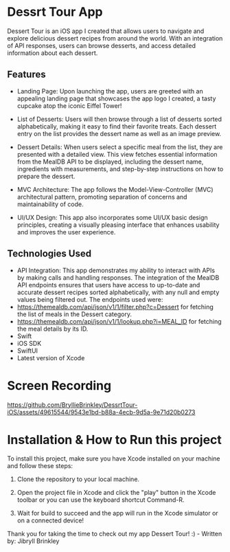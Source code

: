 # Dessrt Tour App

Dessert Tour is an iOS app I created that allows users to navigate and explore delicious dessert recipes from around the world. With an integration of API responses, users can browse desserts, and access detailed information about each dessert.

## Features

- Landing Page: Upon launching the app, users are greeted with an appealing landing page that showcases the app logo I created, a tasty cupcake atop the iconic Eiffel Tower!

- List of Desserts: Users will then browse through a list of desserts sorted alphabetically, making it easy to find their favorite treats. Each dessert entry on the list provides the dessert name as well as an image preview.

- Dessert Details: When users select a specific meal from the list, they are presented with a detailed view. This view fetches essential information from the MealDB API to be displayed, including the dessert name, ingredients with measurements, and step-by-step instructions on how to prepare the dessert.

- MVC Architecture: The app follows the Model-View-Controller (MVC) architectural pattern, promoting separation of concerns and maintainability of code.

- UI/UX Design: This app also incorporates some UI/UX basic design principles, creating a visually pleasing interface that enhances usability and improves the user experience.

## Technologies Used

- API Integration: This app demonstrates my ability to interact with APIs by making calls and handling responses. The integration of the MealDB API endpoints ensures that users have access to up-to-date and accurate dessert recipes sorted alphabetically, with any null and empty values being filtered out.
The endpoints used were:
- https://themealdb.com/api/json/v1/1/filter.php?c=Dessert for fetching the list of meals in the
Dessert category.
- https://themealdb.com/api/json/v1/1/lookup.php?i=MEAL_ID for fetching the meal details by its
ID.
- Swift
- iOS SDK
- SwiftUI
- Latest version of Xcode

# Screen Recording
   https://github.com/BryllieBrinkley/DessrtTour-iOS/assets/49615544/9543e1bd-b88a-4ecb-9d5a-9e71d20b0273


# Installation & How to Run this project

To install this project, make sure you have Xcode installed on your machine and follow these steps:

1. Clone the repository to your local machine.

2. Open the project file in Xcode and click the "play" button in the Xcode toolbar or you can use the keyboard shortcut Command-R.

3. Wait for build to succeed and the app will run in the Xcode simulator or on a connected device!

Thank you for taking the time to check out my app Dessert Tour! :) - Written by: Jibryll Brinkley
